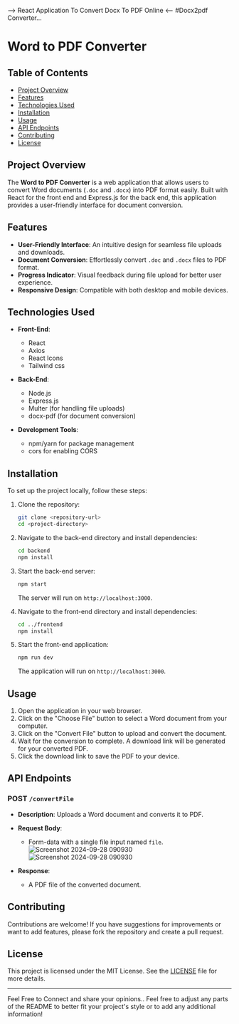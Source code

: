 -->  React Application To Convert Docx To PDF Online  <--
#Docx2pdf Converter...

# Word to PDF Converter

## Table of Contents
- [Project Overview](#project-overview)
- [Features](#features)
- [Technologies Used](#technologies-used)
- [Installation](#installation)
- [Usage](#usage)
- [API Endpoints](#api-endpoints)
- [Contributing](#contributing)
- [License](#license)

## Project Overview
The **Word to PDF Converter** is a web application that allows users to convert Word documents (`.doc` and `.docx`) into PDF format easily. Built with React for the front end and Express.js for the back end, this application provides a user-friendly interface for document conversion.

## Features
- **User-Friendly Interface**: An intuitive design for seamless file uploads and downloads.
- **Document Conversion**: Effortlessly convert `.doc` and `.docx` files to PDF format.
- **Progress Indicator**: Visual feedback during file upload for better user experience.
- **Responsive Design**: Compatible with both desktop and mobile devices.

## Technologies Used
- **Front-End**: 
  - React
  - Axios
  - React Icons
  - Tailwind css
    
- **Back-End**: 
  - Node.js
  - Express.js
  - Multer (for handling file uploads)
  - docx-pdf (for document conversion)
 
    
- **Development Tools**: 
  - npm/yarn for package management
  - cors for enabling CORS

## Installation
To set up the project locally, follow these steps:

1. Clone the repository:
   ```bash
   git clone <repository-url>
   cd <project-directory>
   ```

2. Navigate to the back-end directory and install dependencies:
   ```bash
   cd backend
   npm install
   ```

3. Start the back-end server:
   ```bash
   npm start
   ```
   The server will run on `http://localhost:3000`.

4. Navigate to the front-end directory and install dependencies:
   ```bash
   cd ../frontend
   npm install
   ```

5. Start the front-end application:
   ```bash
   npm run dev
   ```
   The application will run on `http://localhost:3000`.

## Usage
1. Open the application in your web browser.
2. Click on the "Choose File" button to select a Word document from your computer.
3. Click on the "Convert File" button to upload and convert the document.
4. Wait for the conversion to complete. A download link will be generated for your converted PDF.
5. Click the download link to save the PDF to your device.

## API Endpoints
### POST `/convertFile`
- **Description**: Uploads a Word document and converts it to PDF.
- **Request Body**: 
  - Form-data with a single file input named `file`.![Screenshot 2024-09-28 090930](https://github.com/user-attachments/assets/d4beecc6-658b-4d28-bdde-71357e1009f7)
![Screenshot 2024-09-28 090930](https://github.com/user-attachments/assets/ab7ca2b2-1457-47af-9fdd-b09937538ed6)



- **Response**: 
  - A PDF file of the converted document.

## Contributing
Contributions are welcome! If you have suggestions for improvements or want to add features, please fork the repository and create a pull request.

## License
This project is licensed under the MIT License. See the [LICENSE](LICENSE) file for more details.

---
Feel Free to Connect and share your opinions..
Feel free to adjust any parts of the README to better fit your project's style or to add any additional information!
